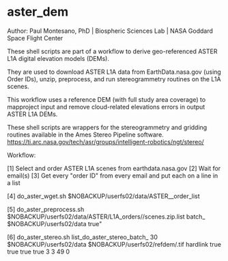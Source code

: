 # aster_dem
Author:
Paul Montesano, PhD | Biospheric Sciences Lab | NASA Goddard Space Flight Center

These shell scripts are part of a workflow to derive geo-referenced ASTER L1A digital elevation models (DEMs). 

They are used to download ASTER L1A data from EarthData.nasa.gov (using Order IDs), unzip, preprocess, and run stereogrammetry routines on the L1A scenes.

This workflow uses a reference DEM (with full study area coverage) to mapproject input and remove cloud-related elevations errors in output ASTER L1A DEMs.

These shell scripts are wrappers for the stereogrammetry and gridding routines available in the Ames Stereo Pipeline software.
https://ti.arc.nasa.gov/tech/asr/groups/intelligent-robotics/ngt/stereo/

Workflow:

[1] Select and order ASTER L1A scenes from earthdata.nasa.gov
[2] Wait for email(s)
[3] Get every "order ID" from every email and put each on a line in a list

[4] do_aster_wget.sh $NOBACKUP/userfs02/data/ASTER_<name>_order_list <name>

[5] do_aster_preprocess.sh $NOBACKUP/userfs02/data/ASTER/L1A_orders/<name>/scenes.zip.list batch_<name> $NOBACKUP/userfs02/data true"

[6] do_aster_stereo.sh list_do_aster_stereo_batch_<name> 30 $NOBACKUP/userfs02/data $NOBACKUP/userfs02/refdem/<DEMname>.tif hardlink true true true true 3 3 49 0
